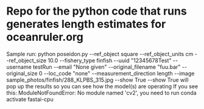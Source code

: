 # Repo for the python code that runs generates length estimates for oceanruler.org

Sample run:
python poseidon.py --ref_object square --ref_object_units cm --ref_object_size 10.0 --fishery_type finfish --uuid  "12345678Test" --username testRun --email "None given" --original_filename "fuu.bar" --original_size 0 --loc_code "none" --measurement_direction length --image sample_photos/finfish/288_KLPBS_315.jpg --show True
--show True will pop up the results so you can see how the model(s) are operating
If you see this: ModuleNotFoundError: No module named 'cv2', you need to run conda activate fastai-cpu
